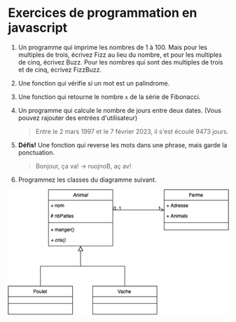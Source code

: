 # Exercices de programmation en javascript

1. Un programme qui imprime les nombres de 1 à 100. Mais pour les multiples de trois, écrivez Fizz au lieu du nombre, et pour les multiples de cinq, écrivez Buzz. Pour les nombres qui sont des multiples de trois et de cinq, écrivez FizzBuzz.

2. Une fonction qui vérifie si un mot est un palindrome.

3. Une fonction qui retourne le nombre `x` de la série de Fibonacci.

4. Un programme qui calcule le nombre de jours entre deux dates. (Vous pouvez rajouter des entrées d'utilisateur)

	>Entre le 2 mars 1997 et le 7 février 2023, il s'est écoulé 9473 jours.

5. **Défis!** Une fonction qui reverse les mots dans une phrase, mais garde la ponctuation.

	>Bonjour, ça va! -> ruojnoB, aç av!
	
6. Programmez les classes du diagramme suivant.

![](docs/UMLClasse.png)